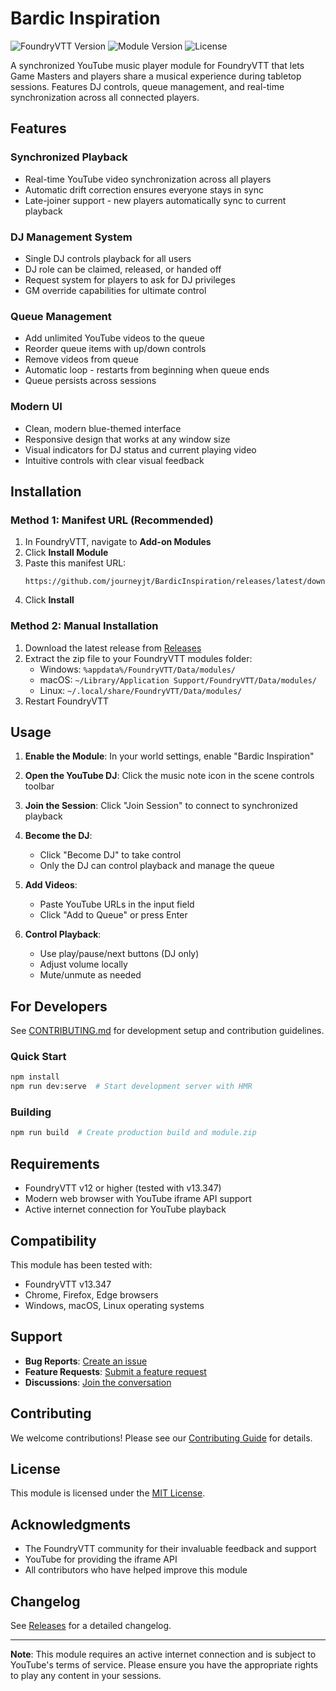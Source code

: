 # Bardic Inspiration

![FoundryVTT Version](https://img.shields.io/badge/FoundryVTT-v13-green)
![Module Version](https://img.shields.io/badge/version-0.8.33-blue)
![License](https://img.shields.io/badge/license-MIT-yellow)

A synchronized YouTube music player module for FoundryVTT that lets Game Masters and players share a musical experience during tabletop sessions. Features DJ controls, queue management, and real-time synchronization across all connected players.

## Features

### Synchronized Playback
- Real-time YouTube video synchronization across all players
- Automatic drift correction ensures everyone stays in sync
- Late-joiner support - new players automatically sync to current playback

### DJ Management System
- Single DJ controls playback for all users
- DJ role can be claimed, released, or handed off
- Request system for players to ask for DJ privileges
- GM override capabilities for ultimate control

### Queue Management
- Add unlimited YouTube videos to the queue
- Reorder queue items with up/down controls
- Remove videos from queue
- Automatic loop - restarts from beginning when queue ends
- Queue persists across sessions

### Modern UI
- Clean, modern blue-themed interface
- Responsive design that works at any window size
- Visual indicators for DJ status and current playing video
- Intuitive controls with clear visual feedback

## Installation

### Method 1: Manifest URL (Recommended)
1. In FoundryVTT, navigate to **Add-on Modules**
2. Click **Install Module**
3. Paste this manifest URL:
   ```
   https://github.com/journeyjt/BardicInspiration/releases/latest/download/module.json
   ```
4. Click **Install**

### Method 2: Manual Installation
1. Download the latest release from [Releases](https://github.com/journeyjt/BardicInspiration/releases)
2. Extract the zip file to your FoundryVTT modules folder:
   - Windows: `%appdata%/FoundryVTT/Data/modules/`
   - macOS: `~/Library/Application Support/FoundryVTT/Data/modules/`
   - Linux: `~/.local/share/FoundryVTT/Data/modules/`
3. Restart FoundryVTT

## Usage

1. **Enable the Module**: In your world settings, enable "Bardic Inspiration"

2. **Open the YouTube DJ**: Click the music note icon in the scene controls toolbar

3. **Join the Session**: Click "Join Session" to connect to synchronized playback

4. **Become the DJ**: 
   - Click "Become DJ" to take control
   - Only the DJ can control playback and manage the queue

5. **Add Videos**: 
   - Paste YouTube URLs in the input field
   - Click "Add to Queue" or press Enter

6. **Control Playback**: 
   - Use play/pause/next buttons (DJ only)
   - Adjust volume locally
   - Mute/unmute as needed

## For Developers

See [CONTRIBUTING.md](CONTRIBUTING.md) for development setup and contribution guidelines.

### Quick Start
```bash
npm install
npm run dev:serve  # Start development server with HMR
```

### Building
```bash
npm run build  # Create production build and module.zip
```

## Requirements

- FoundryVTT v12 or higher (tested with v13.347)
- Modern web browser with YouTube iframe API support
- Active internet connection for YouTube playback

## Compatibility

This module has been tested with:
- FoundryVTT v13.347
- Chrome, Firefox, Edge browsers
- Windows, macOS, Linux operating systems

## Support

- **Bug Reports**: [Create an issue](https://github.com/journeyjt/BardicInspiration/issues/new?template=bug_report.md)
- **Feature Requests**: [Submit a feature request](https://github.com/journeyjt/BardicInspiration/issues/new?template=feature_request.md)
- **Discussions**: [Join the conversation](https://github.com/journeyjt/BardicInspiration/discussions)

## Contributing

We welcome contributions! Please see our [Contributing Guide](CONTRIBUTING.md) for details.

## License

This module is licensed under the [MIT License](LICENSE).

## Acknowledgments

- The FoundryVTT community for their invaluable feedback and support
- YouTube for providing the iframe API
- All contributors who have helped improve this module

## Changelog

See [Releases](https://github.com/journeyjt/BardicInspiration/releases) for a detailed changelog.

---

**Note**: This module requires an active internet connection and is subject to YouTube's terms of service. Please ensure you have the appropriate rights to play any content in your sessions.